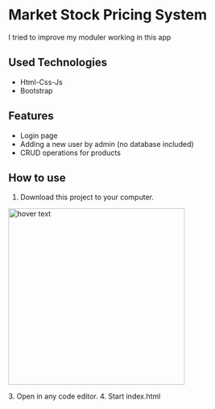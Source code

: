 # Market Stock Pricing System
I tried to improve my moduler working in this app
## Used Technologies
- Html-Css-Js
- Bootstrap

## Features
- Login page
- Adding a new user by admin (no database included)
- CRUD operations for products
 
## How to use
1. Download this project to your computer.
<p align="left">
  <img src="./images/login" width="350" title="hover text">
</p>
3. Open in any code editor.
4. Start index.html
